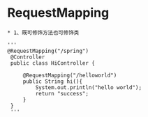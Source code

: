 # RequestMapping
    * 1、既可修饰方法也可修饰类

    '''
    @RequestMapping("/spring")
     @Controller
     public class HiController {

         @RequestMapping("/helloworld")
         public String hi(){
             System.out.println("hello world");
             return "success";
         }
     }
     '''
